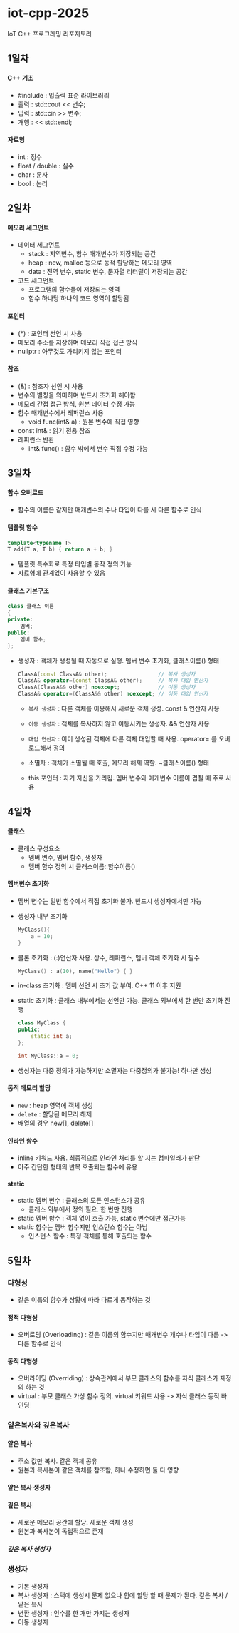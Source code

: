 # iot-cpp-2025
IoT C++ 프로그래밍 리포지토리

## 1일차
#### C++ 기초
- #include <iostream> : 입출력 표준 라이브러리
- 출력 : std::cout << 변수;
- 입력 : std::cin >> 변수;
- 개행 : << std::endl;

#### 자료형
- int : 정수
- float / double : 실수
- char : 문자
- bool : 논리


## 2일차
#### 메모리 세그먼트
- 데이터 세그먼트
    - stack : 지역변수, 함수 매개변수가 저장되는 공간
    - heap : new, malloc 등으로 동적 할당하는 메모리 영역
    - data : 전역 변수, static 변수, 문자열 리터럴이 저장되는 공간
- 코드 세그먼트
    - 프로그램의 함수들이 저장되는 영역
    - 함수 하나당 하나의 코드 영역이 할당됨

#### 포인터
- (*) : 포인터 선언 시 사용
- 메모리 주소를 저장하며 메모리 직접 접근 방식
- nullptr : 아무것도 가리키지 않는 포인터

#### 참조
- (&) : 참조자 선언 시 사용
- 변수의 별칭을 의미하며 반드시 초기화 해야함
- 메모리 간접 접근 방식, 원본 데이터 수정 가능
- 함수 매개변수에서 레퍼런스 사용
    - void func(int& a) : 원본 변수에 직접 영향
- const int& : 읽기 전용 참조
- 레퍼런스 반환
    - int& func() : 함수 밖에서 변수 직접 수정 가능


## 3일차
#### 함수 오버로드
- 함수의 이름은 같지만 매개변수의 수나 타입이 다를 시 다른 함수로 인식

#### 템플릿 함수
```cpp
template<typename T>
T add(T a, T b) { return a + b; }
```
- 템플릿 특수화로 특정 타입별 동작 정의 가능
- 자료형에 관계없이 사용할 수 있음

#### 클래스 기본구조
```cpp
class 클래스 이름
{
private:
    멤버;
public:
    멤버 함수;
};
```
- 생성자 : 객체가 생성될 때 자동으로 실행. 멤버 변수 초기화, 클래스이름() 형태

    ```cpp
    ClassA(const ClassA& other);                // 복사 생성자
    ClassA& operator=(const ClassA& other);     // 복사 대입 연산자
    ClassA(ClassA&& other) noexcept;            // 이동 생성자
    ClassA& operator=(ClassA&& other) noexcept; // 이동 대입 연산자
    ```
    - `복사 생성자` : 다른 객체를 이용해서 새로운 객체 생성. const & 연산자 사용
    - `이동 생성자` : 객체를 복사하지 않고 이동시키는 생성자. && 연산자 사용
    - `대입 연산자` : 이미 생성된 객체에 다른 객체 대입할 때 사용. operator= 를 오버로드해서 정의

    - 소멸자 : 객체가 소멸될 때 호출, 메모리 해제 역할. ~클래스이름() 형태
    - this 포인터 : 자기 자신을 가리킴. 멤버 변수와 매개변수 이름이 겹칠 때 주로 사용


## 4일차
#### 클래스
- 클래스 구성요소
    - 멤버 변수, 멤버 함수, 생성자
    - 멤버 함수 정의 시 클래스이름::함수이름()

#### 멤버변수 초기화
- 멤버 변수는 일반 함수에서 직접 초기화 불가. 반드시 생성자에서만 가능
- 생성자 내부 초기화
    ```cpp
    MyClass(){
        a = 10;
    }
    ```

- 콜론 초기화 : (:)연산자 사용. 상수, 레퍼런스, 멤버 객체 초기화 시 필수
    ```cpp
    MyClass() : a(10), name("Hello") { }
    ```

- in-class 초기화 : 멤버 선언 시 초기 값 부여. C++ 11 이후 지원

- static 초기화 : 클래스 내부에서는 선언만 가능. 클래스 외부에서 한 번만 초기화 진행
    ```cpp
    class MyClass {
    public:
        static int a;
    };

    int MyClass::a = 0;
    ```

- 생성자는 다중 정의가 가능하지만 소멸자는 다중정의가 불가능! 하나만 생성

#### 동적 메모리 할당
- `new` : heap 영역에 객체 생성
- `delete` : 할당된 메모리 해제
- 배열의 경우 new[], delete[]

#### 인라인 함수
- inline 키워드 사용. 최종적으로 인라인 처리를 할 지는 컴파일러가 판단
- 아주 간단한 형태의 반복 호출되는 함수에 유용

#### static
- static 멤버 변수 : 클래스의 모든 인스턴스가 공유
    - 클래스 외부에서 정의 필요. 한 번만 진행
- static 멤버 함수 : 객체 없이 호출 가능, static 변수에만 접근가능
- static 함수는 멤버 함수지만 인스턴스 함수는 아님
    - 인스턴스 함수 : 특정 객체를 통해 호출되는 함수


## 5일차
### 다형성
- 같은 이름의 함수가 상황에 따라 다르게 동작하는 것

#### 정적 다형성
- 오버로딩 (Overloading) : 같은 이름의 함수지만 매개변수 개수나 타입이 다름 -> 다른 함수로 인식

#### 동적 다형성
- 오버라이딩 (Overriding) : 상속관계에서 부모 클래스의 함수를 자식 클래스가 재정의 하는 것
- virtual : 부모 클래스 가상 함수 정의. virtual 키워드 사용 -> 자식 클래스 동적 바인딩

### 얕은복사와 깊은복사
#### 얕은 복사
- 주소 값만 복사. 같은 객체 공유
- 원본과 복사본이 같은 객체를 참조함, 하나 수정하면 둘 다 영향
#### 얕은 복사 생성자

#### 깊은 복사
- 새로운 메모리 공간에 할당. 새로운 객체 생성
- 원본과 복사본이 독립적으로 존재
##### 깊은 복사 생성자

### 생성자
- 기본 생성자
- 복사 생성자 : 스택에 생성시 문제 없으나 힙에 할당 할 때 문제가 된다. 깊은 복사 /  얕은 복사
- 변환 생성자 : 인수를 한 개만 가지는 생성자
- 이동 생성자